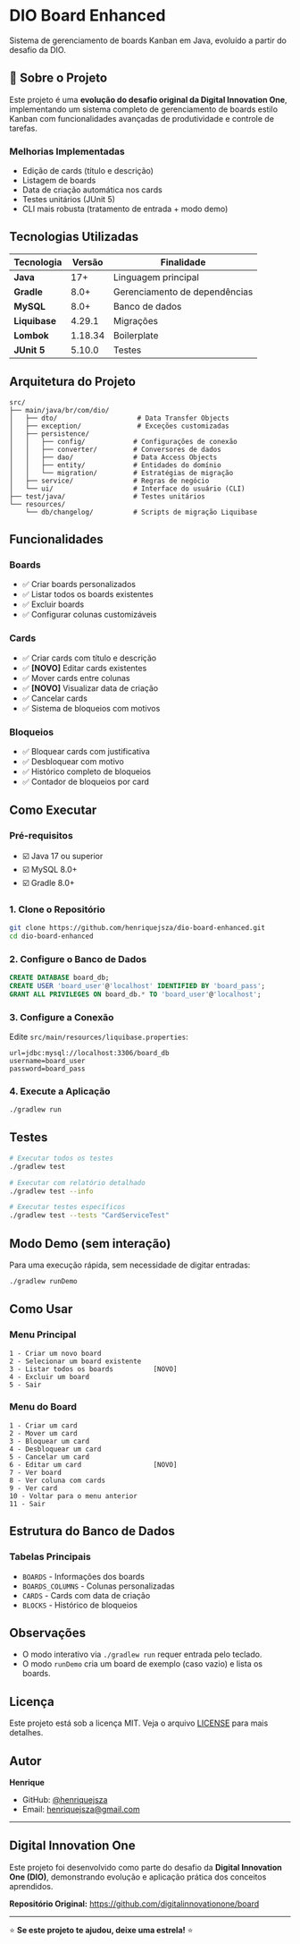# DIO Board Enhanced

Sistema de gerenciamento de boards Kanban em Java, evoluído a partir do desafio da DIO.

## 🚀 Sobre o Projeto

Este projeto é uma **evolução do desafio original da Digital Innovation One**, implementando um sistema completo de gerenciamento de boards estilo Kanban com funcionalidades avançadas de produtividade e controle de tarefas.

### Melhorias Implementadas

- Edição de cards (título e descrição)
- Listagem de boards
- Data de criação automática nos cards
- Testes unitários (JUnit 5)
- CLI mais robusta (tratamento de entrada + modo demo)

## Tecnologias Utilizadas

| Tecnologia | Versão | Finalidade |
|------------|--------|------------|
| **Java** | 17+ | Linguagem principal |
| **Gradle** | 8.0+ | Gerenciamento de dependências |
| **MySQL** | 8.0+ | Banco de dados |
| **Liquibase** | 4.29.1 | Migrações |
| **Lombok** | 1.18.34 | Boilerplate |
| **JUnit 5** | 5.10.0 | Testes |

## Arquitetura do Projeto

```
src/
├── main/java/br/com/dio/
│   ├── dto/                    # Data Transfer Objects
│   ├── exception/              # Exceções customizadas
│   ├── persistence/
│   │   ├── config/            # Configurações de conexão
│   │   ├── converter/         # Conversores de dados
│   │   ├── dao/               # Data Access Objects
│   │   ├── entity/            # Entidades do domínio
│   │   └── migration/         # Estratégias de migração
│   ├── service/               # Regras de negócio
│   └── ui/                    # Interface do usuário (CLI)
├── test/java/                 # Testes unitários
└── resources/
    └── db/changelog/          # Scripts de migração Liquibase
```

## Funcionalidades

### Boards
- ✅ Criar boards personalizados
- ✅ Listar todos os boards existentes
- ✅ Excluir boards
- ✅ Configurar colunas customizáveis

### Cards
- ✅ Criar cards com título e descrição
- ✅ **[NOVO]** Editar cards existentes
- ✅ Mover cards entre colunas
- ✅ **[NOVO]** Visualizar data de criação
- ✅ Cancelar cards
- ✅ Sistema de bloqueios com motivos

### Bloqueios
- ✅ Bloquear cards com justificativa
- ✅ Desbloquear com motivo
- ✅ Histórico completo de bloqueios
- ✅ Contador de bloqueios por card

## Como Executar

### Pré-requisitos
- ☑️ Java 17 ou superior
- ☑️ MySQL 8.0+
- ☑️ Gradle 8.0+

### 1. Clone o Repositório
```bash
git clone https://github.com/henriquejsza/dio-board-enhanced.git
cd dio-board-enhanced
```

### 2. Configure o Banco de Dados
```sql
CREATE DATABASE board_db;
CREATE USER 'board_user'@'localhost' IDENTIFIED BY 'board_pass';
GRANT ALL PRIVILEGES ON board_db.* TO 'board_user'@'localhost';
```

### 3. Configure a Conexão
Edite `src/main/resources/liquibase.properties`:
```properties
url=jdbc:mysql://localhost:3306/board_db
username=board_user
password=board_pass
```

### 4. Execute a Aplicação
```bash
./gradlew run
```

## Testes

```bash
# Executar todos os testes
./gradlew test

# Executar com relatório detalhado
./gradlew test --info

# Executar testes específicos
./gradlew test --tests "CardServiceTest"
```

## Modo Demo (sem interação)

Para uma execução rápida, sem necessidade de digitar entradas:

```bash
./gradlew runDemo
```

## Como Usar

### **Menu Principal**
```
1 - Criar um novo board
2 - Selecionar um board existente  
3 - Listar todos os boards          [NOVO]
4 - Excluir um board
5 - Sair
```

### **Menu do Board**
```
1 - Criar um card
2 - Mover um card
3 - Bloquear um card
4 - Desbloquear um card
5 - Cancelar um card
6 - Editar um card                  [NOVO]
7 - Ver board
8 - Ver coluna com cards
9 - Ver card
10 - Voltar para o menu anterior
11 - Sair
```

## Estrutura do Banco de Dados

### **Tabelas Principais**
- `BOARDS` - Informações dos boards
- `BOARDS_COLUMNS` - Colunas personalizadas  
- `CARDS` - Cards com data de criação
- `BLOCKS` - Histórico de bloqueios

## Observações
- O modo interativo via `./gradlew run` requer entrada pelo teclado.
- O modo `runDemo` cria um board de exemplo (caso vazio) e lista os boards.

## Licença

Este projeto está sob a licença MIT. Veja o arquivo [LICENSE](LICENSE) para mais detalhes.

## Autor

**Henrique** 
- GitHub: [@henriquejsza](https://github.com/henriquejsza)
- Email: henriquejsza@gmail.com

---

## Digital Innovation One

Este projeto foi desenvolvido como parte do desafio da **Digital Innovation One (DIO)**, demonstrando evolução e aplicação prática dos conceitos aprendidos.

**Repositório Original:** https://github.com/digitalinnovationone/board

---

⭐ **Se este projeto te ajudou, deixe uma estrela!** ⭐
